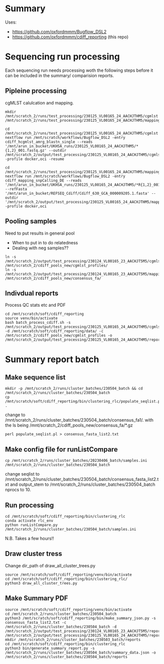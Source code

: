 # Summary

Uses:
* https://github.com/oxfordmmm/Bugflow_DSL2
* https://github.com/oxfordmmm/cdiff_reporting (this repo)

# Sequencing run processing

Each sequencing run needs processing woth the following steps before it can be included in the summary/ comparision reports.

## Pipleine processing

cgMLST calulcation and mapping.

```
mkdir /mnt/scratch_2/runs/test_processing/230125_VL00165_24_AACHJTHM5/cgmlst /mnt/scratch_2/runs/test_processing/230125_VL00165_24_AACHJTHM5/mapping

cd /mnt/scratch_2/runs/test_processing/230125_VL00165_24_AACHJTHM5/cgmlst
nextflow run /mnt/scratch/workflows/Bugflow_DSL2 -entry cdiff_hcgmlst_amrg_blastn_single --reads '/mnt/arun_in_bucket/UKHSA_runs/230125_VL00165_24_AACHJTHM5/*{1,2}_001.fastq.gz' --outdir /mnt/scratch_2/output/test_processing/230125_VL00165_24_AACHJTHM5/cgmlst -profile docker,oci -resume

cd /mnt/scratch_2/runs/test_processing/230125_VL00165_24_AACHJTHM5/mapping
nextflow run /mnt/scratch/workflows/Bugflow_DSL2 -entry cdiff_mapping_snpCalling_DE --reads '/mnt/arun_in_bucket/UKHSA_runs/230125_VL00165_24_AACHJTHM5/*R{1,2}_001.fastq.gz' --refFasta '/mnt/arun_in_bucket/REFSEQ_Cdiff/Cdiff_630_GCA_000009205.1.fasta' --outdir '/mnt/scratch_2/output/test_processing/230125_VL00165_24_AACHJTHM5/mapping' -profile docker,oci
```

## Pooling samples

Need to put results in general pool

* When to put in to do relatedness
* Dealing with neg samples??

```
ln -s /mnt/scratch_2/output/test_processing/230124_VL00165_23_AACHJT5M5/cgmlst/cgmlst/*.json /mnt/scratch_2/cdiff_pools_new/cgmlst_profiles/
ln -s /mnt/scratch_2/output/test_processing/230124_VL00165_23_AACHJT5M5/mapping/consensus_fa/*.fa.gz /mnt/scratch_2/cdiff_pools_new/consensus_fa/
```

## Indivdual reports

Process QC stats etc and PDF

```
cd /mnt/scratch/soft/cdiff_reporting
source venv/bin/activate
bash batch_process_cdiff.sh -s /mnt/scratch_2/output/test_processing/230125_VL00165_24_AACHJTHM5/cgmlst/ -d /mnt/scratch/soft/cdiff_reporting/data/ -c /mnt/scratch_2/cdiff_pools_new/cgmlst_profiles -o /mnt/scratch_2/output/test_processing/230125_VL00165_24_AACHJTHM5/reports
```

# Summary report batch

## Make sequence list

```
mkdir -p /mnt/scratch_2/runs/cluster_batches/230504_batch && cd /mnt/scratch_2/runs/cluster_batches/230504_batch
cp /mnt/scratch/soft/cdiff_reporting/bin/clustering_rlc/populate_seqlist.pl .
```
change to /mnt/scratch_2/runs/cluster_batches/230504_batch/consensus_fa1/. with the ls being /mnt/scratch_2/cdiff_pools_new/consensus_fa/*.gz
```
perl populate_seqlist.pl > consensus_fasta_list2.txt
```

## Make config file for runListCompare

```
cp /mnt/scratch_2/runs/cluster_batches/20230406_batch/samples.ini /mnt/scratch_2/runs/cluster_batches/230504_batch
```

change seqlist to /mnt/scratch_2/runs/cluster_batches/230504_batch/consensus_fasta_list2.txt and output_stem to /mnt/scratch_2/runs/cluster_batches/230504_batch nprocs to 10.

## Run processing

```
cd /mnt/scratch/soft/cdiff_reporting/bin/clustering_rlc
conda activate rlc_env
python runListCompare.py /mnt/scratch_2/runs/cluster_batches/230504_batch/samples.ini
```

N.B. Takes a few hours!!

## Draw cluster tress

Change dir_path of draw_all_cluster_trees.py
```
source /mnt/scratch/soft/cdiff_reporting/venv/bin/activate
cd /mnt/scratch/soft/cdiff_reporting/bin/clustering_rlc/
python3 draw_all_cluster_trees.py
```

## Make Summary PDF

```
source /mnt/scratch/soft/cdiff_reporting/venv/bin/activate
cd /mnt/scratch_2/runs/cluster_batches/230504_batch
python3 /mnt/scratch/soft/cdiff_reporting/bin/make_summary_json.py -s consensus_fasta_list2.txt -c /mnt/scratch_2/runs/cluster_batches/230504_batch -d /mnt/scratch_2/output/test_processing/230124_VL00165_23_AACHJT5M5/report /mnt/scratch_2/output/test_processing/230125_VL00165_24_AACHJTHM5/report
mkdir /mnt/scratch_2/runs/cluster_batches/230503_batch/reports
cd /mnt/scratch/soft/cdiff_reporting/bin/clustering_rlc
python3 bin/generate_summary_report.py -s /mnt/scratch_2/runs/cluster_batches/230504_batch/summary_data.json -o /mnt/scratch_2/runs/cluster_batches/230504_batch/reports
```
